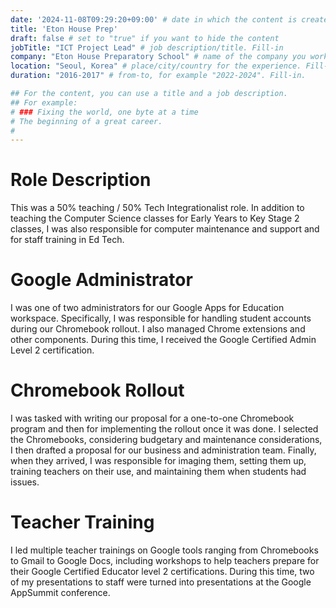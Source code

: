 ```yaml
---
date: '2024-11-08T09:29:20+09:00' # date in which the content is created - defaults to "today"
title: 'Eton House Prep'
draft: false # set to "true" if you want to hide the content 
jobTitle: "ICT Project Lead" # job description/title. Fill-in
company: "Eton House Preparatory School" # name of the company you worked for. Fill-in
location: "Seoul, Korea" # place/city/country for the experience. Fill-in.
duration: "2016-2017" # from-to, for example "2022-2024". Fill-in.

## For the content, you can use a title and a job description.
## For example:
# ### Fixing the world, one byte at a time
# The beginning of a great career. 
# 
---
```

# Role Description
This was a 50% teaching / 50% Tech Integrationalist role. In addition to teaching the Computer Science classes
for Early Years to Key Stage 2 classes, I was also responsible for computer maintenance and support and for
staff training in Ed Tech.

# Google Administrator
I was one of two administrators for our Google Apps for Education workspace. Specifically, I was responsible
for handling student accounts during our Chromebook rollout. I also managed Chrome extensions and other
components. During this time, I received the Google Certified Admin Level 2 certification.

# Chromebook Rollout
I was tasked with writing our proposal for a one-to-one Chromebook program and then for implementing the
rollout once it was done. I selected the Chromebooks, considering budgetary and maintenance considerations,
I then drafted a proposal for our business and administration team. Finally, when they arrived, I was 
responsible for imaging them, setting them up, training teachers on their use, and maintaining them when
students had issues.

# Teacher Training
I led multiple teacher trainings on Google tools ranging from Chromebooks to Gmail to Google Docs, including workshops to help teachers prepare for their Google Certified Educator level 2 certifications. During this
time, two of my presentations to staff were turned into presentations at the Google AppSummit conference.
